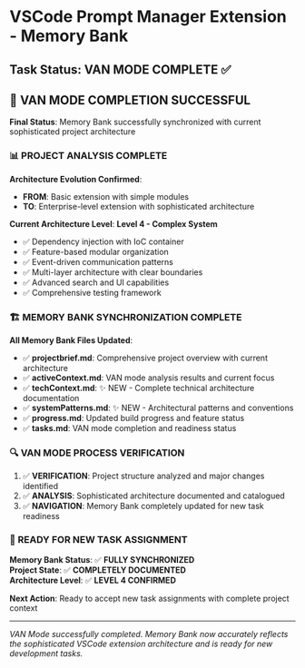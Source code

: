 # VSCode Prompt Manager Extension - Memory Bank

## Task Status: VAN MODE COMPLETE ✅

## 🎯 VAN MODE COMPLETION SUCCESSFUL

**Final Status**: Memory Bank successfully synchronized with current sophisticated project architecture

### 📊 PROJECT ANALYSIS COMPLETE

**Architecture Evolution Confirmed**:

- **FROM**: Basic extension with simple modules
- **TO**: Enterprise-level extension with sophisticated architecture

**Current Architecture Level**: **Level 4 - Complex System**

- ✅ Dependency injection with IoC container
- ✅ Feature-based modular organization
- ✅ Event-driven communication patterns
- ✅ Multi-layer architecture with clear boundaries
- ✅ Advanced search and UI capabilities
- ✅ Comprehensive testing framework

### 🏗️ MEMORY BANK SYNCHRONIZATION COMPLETE

**All Memory Bank Files Updated**:

- ✅ **projectbrief.md**: Comprehensive project overview with current architecture
- ✅ **activeContext.md**: VAN mode analysis results and current focus
- ✅ **techContext.md**: ✨ NEW - Complete technical architecture documentation
- ✅ **systemPatterns.md**: ✨ NEW - Architectural patterns and conventions
- ✅ **progress.md**: Updated build progress and feature status
- ✅ **tasks.md**: VAN mode completion and readiness status

### 🔍 VAN MODE PROCESS VERIFICATION

1. ✅ **VERIFICATION**: Project structure analyzed and major changes identified
2. ✅ **ANALYSIS**: Sophisticated architecture documented and catalogued
3. ✅ **NAVIGATION**: Memory Bank completely updated for new task readiness

### 🚀 READY FOR NEW TASK ASSIGNMENT

**Memory Bank Status**: ✅ **FULLY SYNCHRONIZED**  
**Project State**: ✅ **COMPLETELY DOCUMENTED**  
**Architecture Level**: ✅ **LEVEL 4 CONFIRMED**

**Next Action**: Ready to accept new task assignments with complete project context

---

_VAN Mode successfully completed. Memory Bank now accurately reflects the sophisticated VSCode extension architecture and is ready for new development tasks._
